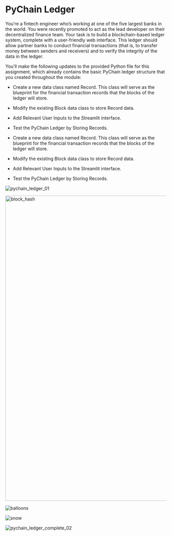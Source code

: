 # PyChain Ledger

You’re a fintech engineer who’s working at one of the five largest banks in the world. You were recently promoted to act as the lead developer on their decentralized finance team. Your task is to build a blockchain-based ledger system, complete with a user-friendly web interface. This ledger should allow partner banks to conduct financial transactions (that is, to transfer money between senders and receivers) and to verify the integrity of the data in the ledger.

You’ll make the following updates to the provided Python file for this assignment, which already contains the basic PyChain ledger structure that you created throughout the module:

* Create a new data class named Record. This class will serve as the blueprint for the financial transaction records that the blocks of the ledger will store.

* Modify the existing Block data class to store Record data.

* Add Relevant User Inputs to the Streamlit interface.

* Test the PyChain Ledger by Storing Records.

* Create a new data class named Record. This class will serve as the blueprint for the financial transaction records that the blocks of the ledger will store.

* Modify the existing Block data class to store Record data.

* Add Relevant User Inputs to the Streamlit interface.

* Test the PyChain Ledger by Storing Records.

![pychain_ledger_01](https://user-images.githubusercontent.com/95597283/167287147-dd248704-8afa-479c-8aec-db166c55002f.png)

<img width="952" alt="block_hash" src="https://user-images.githubusercontent.com/95597283/167287159-519ca417-1ae8-4d3e-a496-0e28ec1ce4e5.png">

![balloons](https://user-images.githubusercontent.com/95597283/167287166-2afca247-0029-49d6-96c5-ceab7b6cedd8.png)

![snow](https://user-images.githubusercontent.com/95597283/167287170-1e253e3b-e109-4fb5-a483-e6d4863bf607.png)

![pychain_ledger_complete_02](https://user-images.githubusercontent.com/95597283/167287219-a41dba55-376c-4abc-8bff-ab51f23496d0.png)
